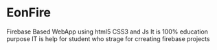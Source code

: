 # EonFire
Firebase Based WebApp using html5 CSS3 and Js 
It is 100% education purpose 
IT is help for student who strage for crreating firebase projects

